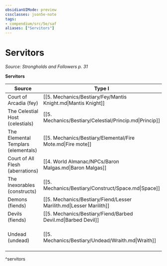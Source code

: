 ```yaml
---
obsidianUIMode: preview
cssclasses: json5e-note
tags:
- compendium/src/5e/saf
aliases: ["Servitors"]
---
```

# Servitors
*Source: Strongholds and Followers p. 31* 

**Servitors**

| Source | Type I | Type II | Type III | Type IV | Type V | Type VI |
|--------|--------|---------|----------|---------|--------|---------|
| Court of Arcadia (fey) | [[5. Mechanics/Bestiary/Fey/Mantis Knight.md\|Mantis Knight]] | [[5. Mechanics/Bestiary/Fey/Orchid Count.md\|Orchid Count]] | [[5. Mechanics/Bestiary/Fey/Monarchon.md\|Monarchon]] | [[5. Mechanics/Bestiary/Dragon/Oleander Dragon.md\|Oleander Dragon]] | [[5. Mechanics/Bestiary/Fey/Ash Marshal.md\|Ash Marshal]] | [[5. Mechanics/Bestiary/Fey/Sidereal Vizier.md\|Sidereal Vizier]] |
| The Celestial Host (celestials) | [[5. Mechanics/Bestiary/Celestial/Princip.md\|Princip]] | [[5. Mechanics/Bestiary/Celestial/Authority.md\|Authority]] | [[5. Mechanics/Bestiary/Celestial/Virtue.md\|Virtue]] | [[5. Mechanics/Bestiary/Celestial/Dominion.md\|Dominion]] | [[5. Mechanics/Bestiary/Celestial/Throne.md\|Throne]] | [[5. Mechanics/Bestiary/Celestial/Seraph.md\|Seraph]] |
| The Elemental Templars (elementals) | [[5. Mechanics/Bestiary/Elemental/Fire Mote.md\|Fire mote]] | [[5. Mechanics/Bestiary/Elemental/Source Of Earth.md\|Source of Earth]] | [[5. Mechanics/Bestiary/Elemental/Pillar Of Water.md\|Pillar of Water]] | [[5. Mechanics/Bestiary/Elemental/Knight Of Air.md\|Knight of Air]] | [[5. Mechanics/Bestiary/Elemental/Storm Magistrate.md\|Storm Magistrate]] | [[5. Mechanics/Bestiary/Elemental/High Templar Of Dust.md\|High Templar of Dust]] |
| Court of All Flesh (aberrations) | [[4. World Almanac/NPCs/Baron Malgas.md\|Baron Malgas]] | [[4. World Almanac/NPCs/Korsoth Vastikan.md\|Korsoth Vastikan]] | [[4. World Almanac/NPCs/The Queen Of Bones.md\|The Queen Of Bones]] | [[4. World Almanac/NPCs/Lord Rall.md\|Lord Rall]] | [[4. World Almanac/NPCs/Uursovk.md\|Uursovk]] | [[5. Mechanics/Bestiary/Aberration/Maladar Dictum.md\|Maladar Dictum]] |
| The Inexorables (constructs) | [[5. Mechanics/Bestiary/Construct/Space.md\|Space]] | [[5. Mechanics/Bestiary/Construct/Death.md\|Death]] | [[5. Mechanics/Bestiary/Construct/Change.md\|Change]] | [[5. Mechanics/Bestiary/Construct/Fate.md\|Fate]] | [[5. Mechanics/Bestiary/Construct/Time.md\|Time]] | [[5. Mechanics/Bestiary/Construct/Nature.md\|Nature]] |
| Demons (fiends) | [[5. Mechanics/Bestiary/Fiend/Lesser Marilith.md\|Lesser Marilith]] | [[5. Mechanics/Bestiary/Fiend/Vrock.md\|Vrock]] | [[5. Mechanics/Bestiary/Giant/Oni.md\|Oni]] | [[5. Mechanics/Bestiary/Fiend/Hezrou.md\|Hezrou]] | [[5. Mechanics/Bestiary/Fiend/Glabrezu.md\|Glabrezu]] | [[5. Mechanics/Bestiary/Fiend/Lesser Balor.md\|Lesser Balor]] |
| Devils (fiends) | [[5. Mechanics/Bestiary/Fiend/Barbed Devil.md\|Barbed Devil]] | 2 [[5. Mechanics/Bestiary/Fiend/Bearded Devil.md\|Bearded Devils]] | [[5. Mechanics/Bestiary/Fiend/Lesser Erinyes.md\|Lesser Erinyes]] | [[5. Mechanics/Bestiary/Fiend/Chain Devil.md\|Chain Devil]] | [[5. Mechanics/Bestiary/Fiend/Bone Devil.md\|Bone Devil]] | [[5. Mechanics/Bestiary/Fiend/Horned Devil.md\|Horned Devil]] |
| Undead (undead) | [[5. Mechanics/Bestiary/Undead/Wraith.md\|Wraith]] | 2 [[5. Mechanics/Bestiary/Undead/Wight.md\|Wights]] | 2 [[5. Mechanics/Bestiary/Undead/Ghast.md\|Ghasts]], 3 [[5. Mechanics/Bestiary/Undead/Ghoul.md\|Ghouls]] | 1 [[5. Mechanics/Bestiary/Undead/Ghost.md\|Ghost]], 2 [[5. Mechanics/Bestiary/Undead/Ghast.md\|Ghasts]] | 1 [[5. Mechanics/Bestiary/Undead/Wraith.md\|Wraith]], 2 [[5. Mechanics/Bestiary/Undead/Ghast.md\|Ghasts]] | 1 [[5. Mechanics/Bestiary/Undead/Ghost.md\|Ghost]], 2 [[5. Mechanics/Bestiary/Undead/Wight.md\|Wights]] |
^servitors